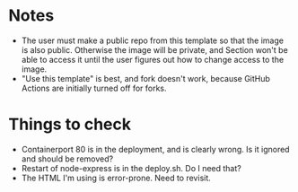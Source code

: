 # Notes
* The user must make a public repo from this template so that the image is also public. Otherwise the image will be private, and Section won't be able to access it until the user figures out how to change access to the image.
* "Use this template" is best, and fork doesn't work, because GitHub Actions are initially turned off for forks.

# Things to check
* Containerport 80 is in the deployment, and is clearly wrong. Is it ignored and should be removed?
* Restart of node-express is in the deploy.sh.  Do I need that?
* The HTML I'm using is error-prone. Need to revisit.
